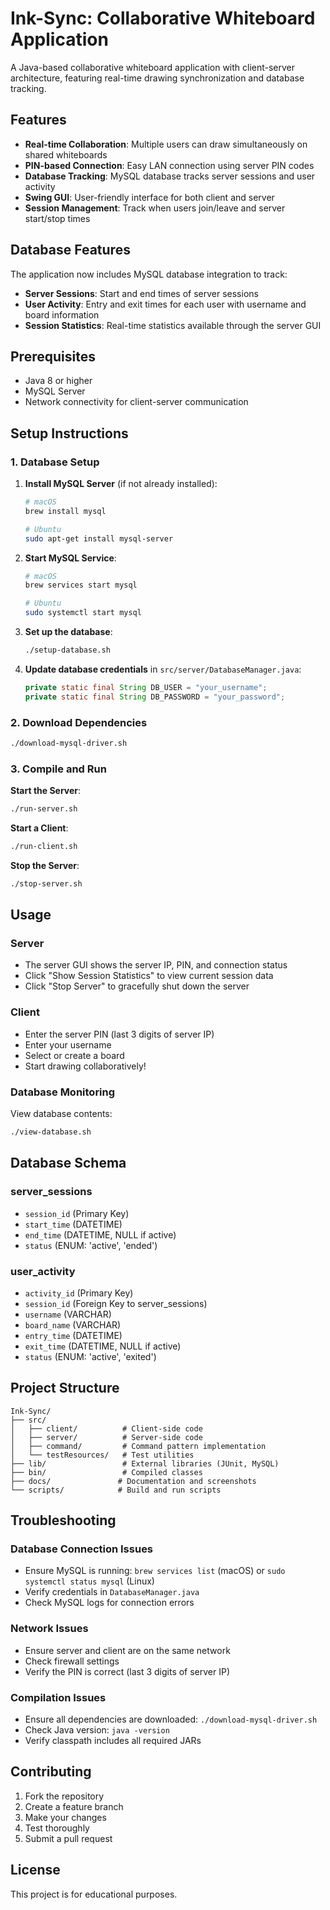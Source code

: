 # Ink-Sync: Collaborative Whiteboard Application

A Java-based collaborative whiteboard application with client-server architecture, featuring real-time drawing synchronization and database tracking.

## Features

- **Real-time Collaboration**: Multiple users can draw simultaneously on shared whiteboards
- **PIN-based Connection**: Easy LAN connection using server PIN codes
- **Database Tracking**: MySQL database tracks server sessions and user activity
- **Swing GUI**: User-friendly interface for both client and server
- **Session Management**: Track when users join/leave and server start/stop times

## Database Features

The application now includes MySQL database integration to track:

- **Server Sessions**: Start and end times of server sessions
- **User Activity**: Entry and exit times for each user with username and board information
- **Session Statistics**: Real-time statistics available through the server GUI

## Prerequisites

- Java 8 or higher
- MySQL Server
- Network connectivity for client-server communication

## Setup Instructions

### 1. Database Setup

1. **Install MySQL Server** (if not already installed):
   ```bash
   # macOS
   brew install mysql
   
   # Ubuntu
   sudo apt-get install mysql-server
   ```

2. **Start MySQL Service**:
   ```bash
   # macOS
   brew services start mysql
   
   # Ubuntu
   sudo systemctl start mysql
   ```

3. **Set up the database**:
   ```bash
   ./setup-database.sh
   ```

4. **Update database credentials** in `src/server/DatabaseManager.java`:
   ```java
   private static final String DB_USER = "your_username";
   private static final String DB_PASSWORD = "your_password";
   ```

### 2. Download Dependencies

```bash
./download-mysql-driver.sh
```

### 3. Compile and Run

**Start the Server**:
```bash
./run-server.sh
```

**Start a Client**:
```bash
./run-client.sh
```

**Stop the Server**:
```bash
./stop-server.sh
```

## Usage

### Server
- The server GUI shows the server IP, PIN, and connection status
- Click "Show Session Statistics" to view current session data
- Click "Stop Server" to gracefully shut down the server

### Client
- Enter the server PIN (last 3 digits of server IP)
- Enter your username
- Select or create a board
- Start drawing collaboratively!

### Database Monitoring

View database contents:
```bash
./view-database.sh
```

## Database Schema

### server_sessions
- `session_id` (Primary Key)
- `start_time` (DATETIME)
- `end_time` (DATETIME, NULL if active)
- `status` (ENUM: 'active', 'ended')

### user_activity
- `activity_id` (Primary Key)
- `session_id` (Foreign Key to server_sessions)
- `username` (VARCHAR)
- `board_name` (VARCHAR)
- `entry_time` (DATETIME)
- `exit_time` (DATETIME, NULL if active)
- `status` (ENUM: 'active', 'exited')

## Project Structure

```
Ink-Sync/
├── src/
│   ├── client/          # Client-side code
│   ├── server/          # Server-side code
│   ├── command/         # Command pattern implementation
│   └── testResources/   # Test utilities
├── lib/                 # External libraries (JUnit, MySQL)
├── bin/                 # Compiled classes
├── docs/               # Documentation and screenshots
└── scripts/            # Build and run scripts
```

## Troubleshooting

### Database Connection Issues
- Ensure MySQL is running: `brew services list` (macOS) or `sudo systemctl status mysql` (Linux)
- Verify credentials in `DatabaseManager.java`
- Check MySQL logs for connection errors

### Network Issues
- Ensure server and client are on the same network
- Check firewall settings
- Verify the PIN is correct (last 3 digits of server IP)

### Compilation Issues
- Ensure all dependencies are downloaded: `./download-mysql-driver.sh`
- Check Java version: `java -version`
- Verify classpath includes all required JARs

## Contributing

1. Fork the repository
2. Create a feature branch
3. Make your changes
4. Test thoroughly
5. Submit a pull request

## License

This project is for educational purposes.
